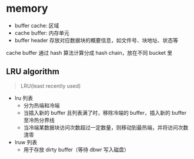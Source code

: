 # memory

- buffer cache: 区域
- cache buffer: 内存单元
- buffer header 存放对应数据块的概要信息，如文件号、块地址、状态等

cache buffer 通过 hash 算法计算分成 hash chain，放在不同 bucket 里

## LRU algorithm

> LRU(least recently used)
- lru 列表
  - 分为热端和冷端
  - 当插入新的 buffer 且列表满了时，移除冷端的 buffer，插入新的 buffer 至冷热分界线
  - 当冷端某数据块访问次数超过一定数量，则移动到最热端，并将访问次数清零
- lruw 列表
  - 用于存放 dirty buffer（等待 dbwr 写入磁盘）

